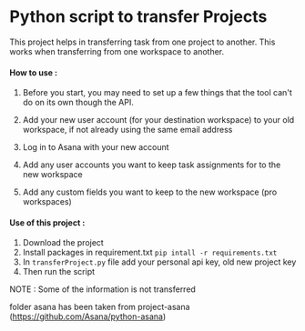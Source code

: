 # Python script to transfer Projects

This project helps in transferring task from one project to another. 
This works when transferring from one workspace to another.

#### How to use :

1. Before you start, you may need to set up a few things that the tool can't do on its own though the API.

1. Add your new user account (for your destination workspace) to your old workspace, if not already using the same email address
1. Log in to Asana with your new account
1. Add any user accounts you want to keep task assignments for to the new workspace
1. Add any custom fields you want to keep to the new workspace (pro workspaces)

#### Use of this project :

1. Download the project
1. Install packages in requirement.txt `pip intall -r requirements.txt`
1. In `transferProject.py` file add your personal api key, old new project key
1. Then run the script

NOTE : Some of the information is not transferred

folder asana has been taken from project-asana (https://github.com/Asana/python-asana)
